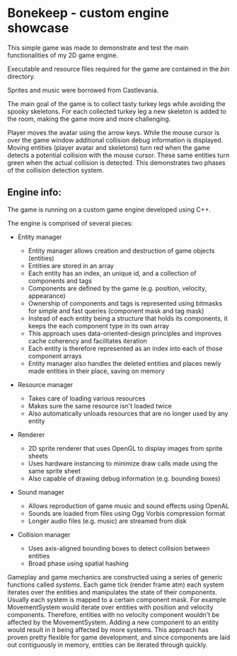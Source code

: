 # Bonekeep - custom engine showcase

This simple game was made to demonstrate and test the main functionalities of my 2D game engine.

Executable and resource files required for the game are contained in the *bin* directory.

Sprites and music were borrowed from Castlevania.

The main goal of the game is to collect tasty turkey legs while avoiding the spooky skeletons.
For each collected turkey leg a new skeleton is added to the room, making the game more and more challenging.

Player moves the avatar using the arrow keys.
While the mouse cursor is over the game window additional collision debug information is displayed.
Moving entities (player avatar and skeletons) turn red when the game detects a potential collision with the mouse cursor.
These same entities turn green when the actual collision is detected. This demonstrates two phases of the collision detection system.

## Engine info:
The game is running on a custom game engine developed using C++.

The engine is comprised of several pieces:
  - Entity manager
      - Entity manager allows creation and destruction of game objects (entities)
      - Entities are stored in an array
      - Each entity has an index, an unique id, and a collection of components and tags
      - Components are defined by the game (e.g. position, velocity, appearance)
      - Ownership of components and tags is represented using bitmasks for simple and fast queries (component mask and tag mask)
      - Instead of each entity being a structure that holds its components, it keeps the each component type in its own array
      - This approach uses data-oriented-design principles and improves cache coherency and facilitates iteration
      - Each entity is therefore represented as an index into each of those component arrays
      - Entity manager also handles the deleted entities and places newly made entities in their place, saving on memory
  
  - Resource manager
      - Takes care of loading various resources
      - Makes sure the same resource isn't loaded twice
      - Also automatically unloads resources that are no longer used by any entity
  
  - Renderer
      - 2D sprite renderer that uses OpenGL to display images from sprite sheets
      - Uses hardware instancing to minimize draw calls made using the same sprite sheet
      - Also capable of drawing debug information (e.g. bounding boxes)
  
  - Sound manager
      - Allows reproduction of game music and sound effects using OpenAL
      - Sounds are loaded from files using Ogg Vorbis compression format
      - Longer audio files (e.g. music) are streamed from disk
  
  - Collision manager
      - Uses axis-aligned bounding boxes to detect collision between entities
      - Broad phase using spatial hashing
      
Gameplay and game mechanics are constructed using a series of generic functions called *systems*.
Each game tick (render frame atm) each system iterates over the entities and manipulates the state of their components.
Usually each system is mapped to a certain component mask.
For example MovementSystem would iterate over entities with position and velocity components.
Therefore,  entities with no velocity component wouldn't be affected by the MovementSystem.
Adding a new component to an entity would result in it being affected by more systems.
This approach has proven pretty flexible for game development, and since components are laid out contiguously in memory, entities can be iterated through quickly.
